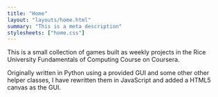 ```yaml
---
title: "Home"
layout: "layouts/home.html"
summary: "This is a meta description"
stylesheets: ["home.css"]
---
```

This is a small collection of games built as weekly projects in the Rice University Fundamentals of Computing Course on Coursera.

Originally written in Python using a provided GUI and some other other helper classes, I have rewritten them in JavaScript and added a HTML5 canvas as the GUI.
